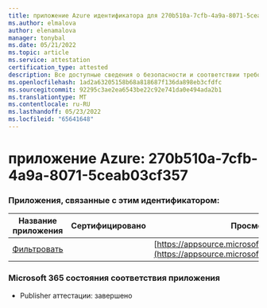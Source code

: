 ```yaml
---
title: приложение Azure идентификатора для 270b510a-7cfb-4a9a-8071-5ceab03cf357
ms.author: elmalova
author: elenamalova
manager: tonybal
ms.date: 05/21/2022
ms.topic: article
ms.service: attestation
certification_type: attested
description: Все доступные сведения о безопасности и соответствии требованиям для 270b510a-7cfb-4a9a-8071-5ceab03cf357.
ms.openlocfilehash: 1ad2a63205158b68a818687f136da898eb3cfdfc
ms.sourcegitcommit: 92295c3ae2ea6543be22c92e741da0e494ada2b1
ms.translationtype: MT
ms.contentlocale: ru-RU
ms.lasthandoff: 05/23/2022
ms.locfileid: "65641648"
---
```

# <a name="azure-app-id-270b510a-7cfb-4a9a-8071-5ceab03cf357"></a>приложение Azure: 270b510a-7cfb-4a9a-8071-5ceab03cf357


### <a name="apps-associated-with-this-id"></a>Приложения, связанные с этим идентификатором:
| **Название приложения** | **Сертифицировано** | **Просмотр в AppSource** |
|--------------|---------------|-----------------------|
| [Фильтровать](../forward/WA200002545.md) |  | [https://appsource.microsoft.com/product/office/WA200002545](https://appsource.microsoft.com/product/office/WA200002545) |

### <a name="microsoft-365-app-compliance-status"></a>Microsoft 365 состояния соответствия приложения
- Publisher аттестации: завершено
